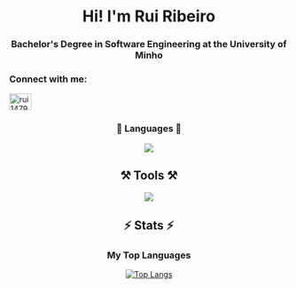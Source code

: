 <h1 align="center">Hi! I'm Rui Ribeiro</h1>
<h3 align="center">Bachelor's Degree in Software Engineering at the University of Minho</h3>

<h3 align="left">Connect with me:</h3>
<p align="left">
<a href="www.linkedin.com/in/ruiribeiroo" target="blank"><img align="center" src="https://raw.githubusercontent.com/rahuldkjain/github-profile-readme-generator/master/src/images/icons/Social/linked-in-alt.svg" alt="rui1479" height="30" width="40" /></a>
</p>

<h3 align="center">📘 Languages 📙</h3>
<p align="center"> 
<img src="https://skillicons.dev/icons?i=html,python,javascript,c,css,java,mysql,haskell,cs,cpp,matlab,vue"/><br>

<h2 align="center">⚒️ Tools ⚒️</h2>
<p align="center"> <img src="https://skillicons.dev/icons?i=linux,vscode,idea,visualstudio,github,figma,cmake,gitlab,windows,powershell"/>

<h2 align="center">⚡ Stats ⚡</h2>

<h3 align="center">My Top Languages</h3>
 <p align=center>
    <a href="https://github.com/rui1479">
        <img src="https://github-readme-stats.vercel.app/api/top-langs/?username=rui1479&layout=compact&include_all_commits=true&theme=github_dark" alt="Top Langs"> <br>     
    </a><br>
